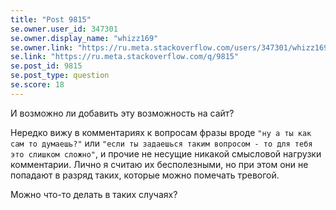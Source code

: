 ```yaml
---
title: "Post 9815"
se.owner.user_id: 347301
se.owner.display_name: "whizz169"
se.owner.link: "https://ru.meta.stackoverflow.com/users/347301/whizz169"
se.link: "https://ru.meta.stackoverflow.com/q/9815"
se.post_id: 9815
se.post_type: question
se.score: 18
---
```

<p>И возможно ли добавить эту возможность на сайт?</p>

<p>Нередко вижу в комментариях к вопросам фразы вроде <code>"ну а ты как сам то думаешь?"</code> или <code>"если ты задаешься таким вопросом - то для тебя это слишком сложно"</code>, и прочие не несущие никакой смысловой нагрузки комментарии. Лично я считаю их бесполезными, но при этом они не попадают в разряд таких, которые можно помечать тревогой.</p>

<p>Можно что-то делать в таких случаях?</p>
